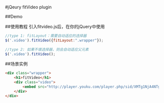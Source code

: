 #jQeury fitVideo plugin

##Demo


##使用教程
引入fitvideo.js后，在你的jQuery中使用

```js
//type 1: fitLayout：需要自动适应的选择器
$('.video').fitVideo({fitLayout:".wrapper"});
                     
//type 2: 如果不填选择器，则会自动适应父元素
$('.video').fitVideo();
```

##场景实例
```html
<div class="wrapper">
    <h1>fitVideo</h1>
    <div class="video">
        <embed src="http://player.youku.com/player.php/sid/XMTg1NjA4NTg4/v.swf" allowFullScreen="true" quality="high" width="480" height="400" align="middle" allowScriptAccess="always" type="application/x-shockwave-flash"></embed>
    </div>
</div>
```